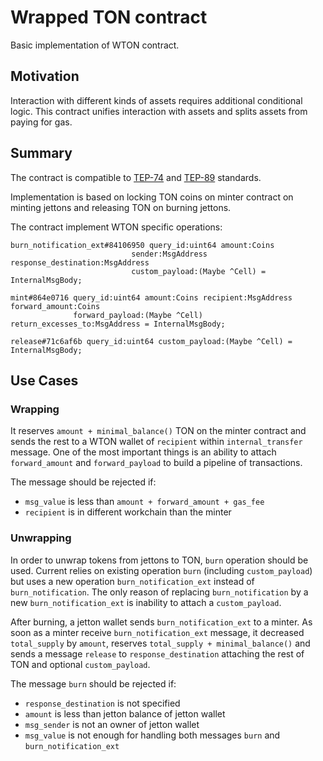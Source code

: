 # Wrapped TON contract

Basic implementation of WTON contract.

## Motivation

Interaction with different kinds of assets requires additional conditional logic.
This contract unifies interaction with assets and splits assets from paying for gas.

## Summary

The contract is compatible to [TEP-74](https://github.com/ton-blockchain/TEPs/blob/master/text/0074-jettons-standard.md) and [TEP-89](https://github.com/ton-blockchain/TEPs/blob/master/text/0089-jetton-wallet-discovery.md) standards.

Implementation is based on locking TON coins on minter contract on minting jettons and releasing TON on burning jettons.

The contract implement WTON specific operations:

```tl-b
burn_notification_ext#84106950 query_id:uint64 amount:Coins
                           sender:MsgAddress response_destination:MsgAddress
                           custom_payload:(Maybe ^Cell) = InternalMsgBody;

mint#864e0716 query_id:uint64 amount:Coins recipient:MsgAddress forward_amount:Coins
              forward_payload:(Maybe ^Cell) return_excesses_to:MsgAddress = InternalMsgBody;

release#71c6af6b query_id:uint64 custom_payload:(Maybe ^Cell) = InternalMsgBody;
```

## Use Cases

### Wrapping

It reserves `amount + minimal_balance()` TON on the minter contract and sends the rest to a WTON wallet of `recipient` within `internal_transfer` message.
One of the most important things is an ability to attach `forward_amount` and `forward_payload` to build a pipeline of transactions.

The message should be rejected if:

- `msg_value` is less than `amount + forward_amount + gas_fee`
- `recipient` is in different workchain than the minter

### Unwrapping

In order to unwrap tokens from jettons to TON, `burn` operation should be used.
Current relies on existing operation `burn` (including `custom_payload`) but uses a new operation `burn_notification_ext` instead of `burn_notification`.
The only reason of replacing `burn_notification` by a new `burn_notification_ext` is inability to attach a `custom_payload`.

After burning, a jetton wallet sends `burn_notification_ext` to a minter.
As soon as a minter receive `burn_notification_ext` message, it decreased `total_supply` by `amount`,
reserves `total_supply + minimal_balance()` and sends a message `release` to `response_destination` attaching the rest of TON and optional `custom_payload`.

The message `burn` should be rejected if:

- `response_destination` is not specified
- `amount` is less than jetton balance of jetton wallet
- `msg_sender` is not an owner of jetton wallet
- `msg_value` is not enough for handling both messages `burn` and `burn_notification_ext`
